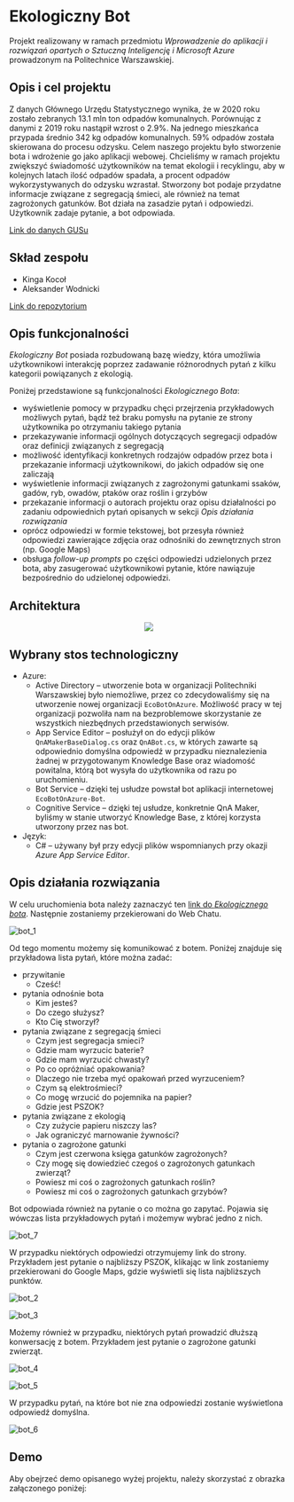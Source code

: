 # Ekologiczny Bot
Projekt realizowany w ramach przedmiotu *Wprowadzenie do aplikacji i rozwiązań opartych o Sztuczną Inteligencję i Microsoft Azure* prowadzonym na Politechnice Warszawskiej. 

## Opis i cel projektu
Z danych Głównego Urzędu Statystycznego wynika, że w 2020 roku zostało zebranych 13.1 mln ton odpadów komunalnych. Porównując z danymi z 2019 roku nastąpił wzrost o 2.9%. Na jednego mieszkańca przypada średnio 342 kg odpadów komunalnych. 59% odpadów została skierowana do procesu odzysku. Celem naszego projektu było stworzenie bota i wdrożenie go jako aplikacji webowej. Chcieliśmy w ramach projektu zwiększyć świadomość użytkowników na temat ekologii i recyklingu, aby w kolejnych latach ilość odpadów spadała, a procent odpadów wykorzystywanych do odzysku wzrastał. Stworzony bot podaje przydatne informacje związane z segregacją śmieci, ale również na temat zagrożonych gatunków. Bot działa na zasadzie pytań i odpowiedzi. Użytkownik zadaje pytanie, a bot odpowiada.

<a href="https://www.teraz-srodowisko.pl/aktualnosci/gus-ochrona-srodowiska-w-2020-odpady-komunalne-10550.html" target="_blank">Link do danych GUSu</a>

## Skład zespołu
* Kinga Kocoł
* Aleksander Wodnicki

<a href="https://github.com/AzureProjectsPW/EcoBot-On-Azure" target="_blank">Link do repozytorium</a>

## Opis funkcjonalności

*Ekologiczny Bot* posiada rozbudowaną bazę wiedzy, która umożliwia użytkownikowi interakcję poprzez zadawanie różnorodnych pytań z kilku kategorii powiązanych z ekologią.

Poniżej przedstawione są funkcjonalności *Ekologicznego Bota*:
- wyświetlenie pomocy w przypadku chęci przejrzenia przykładowych możliwych pytań, bądź też braku pomysłu na pytanie ze strony użytkownika po otrzymaniu takiego pytania
- przekazywanie informacji ogólnych dotyczących segregacji odpadów oraz definicji związanych z segregacją
- możliwość identyfikacji konkretnych rodzajów odpadów przez bota i przekazanie informacji użytkownikowi, do jakich odpadów się one zaliczają
- wyświetlenie informacji związanych z zagrożonymi gatunkami ssaków, gadów, ryb, owadów, ptaków oraz roślin i grzybów
- przekazanie informacji o autorach projektu oraz opisu działalności po zadaniu odpowiednich pytań opisanych w sekcji *Opis działania rozwiązania*
- oprócz odpowiedzi w formie tekstowej, bot przesyła również odpowiedzi zawierające zdjęcia oraz odnośniki do zewnętrznych stron (np. Google Maps)
- obsługa *follow-up prompts* po części odpowiedzi udzielonych przez bota, aby zasugerować użytkownikowi pytanie, które nawiązuje bezpośrednio do udzielonej odpowiedzi.

## Architektura
<p align="center">
  <img src="https://user-images.githubusercontent.com/64069048/142772811-39a68217-45ee-49aa-9e1c-488613ab60a5.png"/>
</p>

## Wybrany stos technologiczny

- Azure:
  - Active Directory – utworzenie bota w organizacji Politechniki Warszawskiej było niemożliwe, przez co zdecydowaliśmy się na utworzenie nowej organizacji `EcoBotOnAzure`. Możliwość pracy w tej organizacji pozwoliła nam na bezproblemowe skorzystanie ze wszystkich niezbędnych przedstawionych serwisów.
  - App Service Editor – posłużył on do edycji plików `QnAMakerBaseDialog.cs` oraz  `QnABot.cs`, w których zawarte są odpowiednio domyślna odpowiedź w przypadku nieznalezienia żadnej w przygotowanym Knowledge Base oraz wiadomość powitalna, którą bot wysyła do użytkownika od razu po uruchomieniu.
  - Bot Service – dzięki tej usłudze powstał bot aplikacji internetowej `EcoBotOnAzure-Bot`.
  - Cognitive Service – dzięki tej usłudze, konkretnie QnA Maker, byliśmy w stanie utworzyć Knowledge Base, z której korzysta utworzony przez nas bot.
- Język:
  - C# – używany był przy edycji plików wspomnianych przy okazji *Azure App Service Editor*.

## Opis działania rozwiązania
W celu uruchomienia bota należy zaznaczyć ten <a href="https://webchat.botframework.com/embed/EcoBotOnAzure-Bot/gemini?b=EcoBotOnAzure-Bot&s=htOptp1LqEI.6I42djWzWvpFh7hcKjDJbm_sOUSgh7IdOZClvYwiPt4&username=You" target="_blank">link do *Ekologicznego bota*</a>. Następnie zostaniemy przekierowani do Web Chatu.

![bot_1](https://user-images.githubusercontent.com/64069048/142758636-5b2a6114-ab02-433e-ada8-8f97d78c5e49.png)

Od tego momentu możemy się komunikować z botem. Poniżej znajduje się przykładowa lista pytań, które można zadać:
- przywitanie 
  - Cześć!
- pytania odnośnie bota 
  - Kim jesteś?
  - Do czego służysz?
  - Kto Cię stworzył?
- pytania związane z segregacją śmieci 
  - Czym jest segregacja smieci?
  - Gdzie mam wyrzucic baterie?
  - Gdzie mam wyrzucić chwasty?
  - Po co opróżniać opakowania?
  - Dlaczego nie trzeba myć opakowań przed wyrzuceniem?
  - Czym są elektrośmieci?
  - Co mogę wrzucić do pojemnika na papier?
  - Gdzie jest PSZOK?
- pytania związane z ekologią
  - Czy zużycie papieru niszczy las?
  - Jak ograniczyć marnowanie żywności?
- pytania o zagrożone gatunki
  - Czym jest czerwona księga gatunków zagrożonych?
  - Czy mogę się dowiedzieć czegoś o zagrożonych gatunkach zwierząt?
  - Powiesz mi coś o zagrożonych gatunkach roślin?
  - Powiesz mi coś o zagrożonych gatunkach grzybów?

Bot odpowiada również na pytanie o co można go zapytać. Pojawia się wówczas lista przykładowych pytań i możemyw wybrać jedno z nich.

![bot_7](https://user-images.githubusercontent.com/64069048/142759429-218efee4-5821-4950-a05b-6ae32e773d5f.png)

W przypadku niektórych odpowiedzi otrzymujemy link do strony. Przykładem jest pytanie o najbliższy PSZOK, klikając w link zostaniemy przekierowani do Google Maps, gdzie wyświetli się lista najbliższych punktów.

![bot_2](https://user-images.githubusercontent.com/64069048/142759122-30b641bc-d54b-417b-976f-4cdb323bb582.png)

![bot_3](https://user-images.githubusercontent.com/64069048/142759167-c0f976d9-a1fc-4486-b180-5192944e1852.png)

Możemy również w przypadku, niektórych pytań prowadzić dłuższą konwersację z botem. Przykładem jest pytanie o zagrożone gatunki zwierząt.

![bot_4](https://user-images.githubusercontent.com/64069048/142759261-bb531cbe-550d-4c80-87e9-7beeb0dd9b4b.png)

![bot_5](https://user-images.githubusercontent.com/64069048/142759265-a1e2cd0f-4af0-4ff2-a065-5692474d8472.png)

W przypadku pytań, na które bot nie zna odpowiedzi zostanie wyświetlona odpowiedź domyślna.

![bot_6](https://user-images.githubusercontent.com/64069048/142772953-4afd3c09-3f5c-4c6f-bfdc-698de452db72.png)

## Demo
Aby obejrzeć demo opisanego wyżej projektu, należy skorzystać z obrazka załączonego poniżej:
<!-- [!ALT TEXT](IMG LINK)](VIDEO LINK) -->
